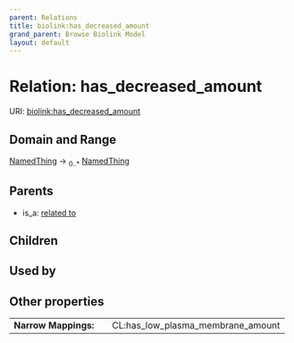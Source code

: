 ```yaml
---
parent: Relations
title: biolink:has_decreased_amount
grand_parent: Browse Biolink Model
layout: default
---
```


# Relation: has_decreased_amount




URI: [biolink:has_decreased_amount](https://w3id.org/biolink/vocab/has_decreased_amount)

## Domain and Range

[NamedThing](NamedThing.md) ->  <sub>0..*</sub> [NamedThing](NamedThing.md)

## Parents

 *  is_a: [related to](related_to.md)

## Children


## Used by


## Other properties

|  |  |  |
| --- | --- | --- |
| **Narrow Mappings:** | | CL:has_low_plasma_membrane_amount |


